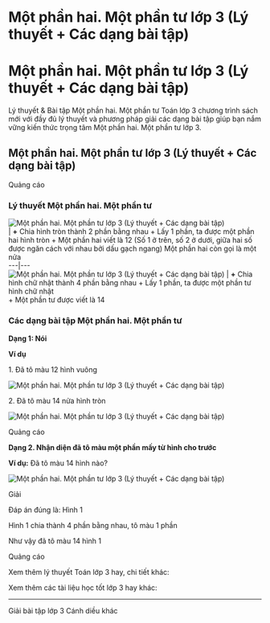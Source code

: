 # Một phần hai. Một phần tư lớp 3 (Lý thuyết + Các dạng bài tập)

# Một phần hai. Một phần tư lớp 3 (Lý thuyết + Các dạng bài tập)

Lý thuyết & Bài tập Một phần hai. Một phần tư Toán lớp 3 chương trình sách mới với đầy đủ lý thuyết và phương pháp giải các dạng bài tập giúp bạn nắm vững kiến thức trọng tâm Một phần hai. Một phần tư lớp 3.

## Một phần hai. Một phần tư lớp 3 (Lý thuyết + Các dạng bài tập)

Quảng cáo

### Lý thuyết Một phần hai. Một phần tư

![Một phần hai. Một phần tư lớp 3 \(Lý thuyết + Các dạng bài tập\)](https://vietjack.com/toan-3-cd/images/ly-thuyet-phep-tru-trong-pham-vi-100-000-251553.PNG)  
|  **+** Chia hình tròn thành 2 phần bằng nhau \+ Lấy 1 phần, ta được một phần hai hình tròn \+ Một phần hai viết là 12 (Số 1 ở trên, số 2 ở dưới, giữa hai số được ngăn cách với nhau bởi dấu gạch ngang) Một phần hai còn gọi là một nửa  
---|---  
![Một phần hai. Một phần tư lớp 3 \(Lý thuyết + Các dạng bài tập\)](https://vietjack.com/toan-3-cd/images/ly-thuyet-phep-tru-trong-pham-vi-100-000-251554.PNG) |  **+** Chia hình chữ nhật thành 4 phần bằng nhau \+ Lấy 1 phần, ta được một phần tư hình chữ nhật  
\+ Một phần tư được viết là 14  
  
### Các dạng bài tập Một phần hai. Một phần tư

**Dạng 1: Nói**

**Ví dụ**

1\. Đã tô màu 12 hình vuông

![Một phần hai. Một phần tư lớp 3 \(Lý thuyết + Các dạng bài tập\)](https://vietjack.com/toan-3-cd/images/ly-thuyet-phep-tru-trong-pham-vi-100-000-251555.PNG)

2\. Đã tô màu 14 nửa hình tròn

![Một phần hai. Một phần tư lớp 3 \(Lý thuyết + Các dạng bài tập\)](https://vietjack.com/toan-3-cd/images/ly-thuyet-phep-tru-trong-pham-vi-100-000-251556.PNG)

Quảng cáo

**Dạng 2. Nhận diện đã tô màu một phần mấy từ hình cho trước**

**Ví dụ:** Đã tô màu 14 hình nào?

![Một phần hai. Một phần tư lớp 3 \(Lý thuyết + Các dạng bài tập\)](https://vietjack.com/toan-3-cd/images/ly-thuyet-phep-tru-trong-pham-vi-100-000-251557.PNG)

Giải

Đáp án đúng là: Hình 1

Hình 1 chia thành 4 phần bằng nhau, tô màu 1 phần

Như vậy đã tô màu 14 hình 1

Quảng cáo

Xem thêm lý thuyết Toán lớp 3 hay, chi tiết khác:

Xem thêm các tài liệu học tốt lớp 3 hay khác:

* * *

Giải bài tập lớp 3 Cánh diều khác
